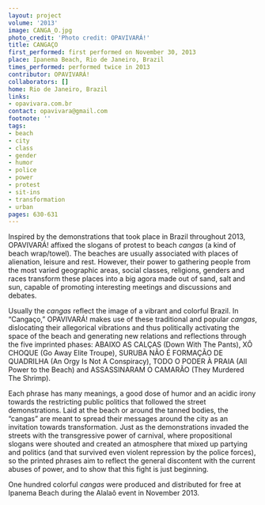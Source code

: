 ```yaml
---
layout: project
volume: '2013'
image: CANGA_O.jpg
photo_credit: 'Photo credit: OPAVIVARÁ!'
title: CANGAÇO
first_performed: first performed on November 30, 2013
place: Ipanema Beach, Rio de Janeiro, Brazil
times_performed: performed twice in 2013
contributor: OPAVIVARÁ!
collaborators: []
home: Rio de Janeiro, Brazil
links:
- opavivara.com.br
contact: opavivara@gmail.com
footnote: ''
tags:
- beach
- city
- class
- gender
- humor
- police
- power
- protest
- sit-ins
- transformation
- urban
pages: 630-631
---
```


Inspired by the demonstrations that took place in Brazil throughout 2013, OPAVIVARÁ! affixed the slogans of protest to beach _cangas_ (a kind of beach wrap/towel). The beaches are usually associated with places of alienation, leisure and rest. However, their power to gathering people from the most varied geographic areas, social classes, religions, genders and races transform these places into a big agora made out of sand, salt and sun, capable of promoting interesting meetings and discussions and debates.

Usually the _cangas_ reflect the image of a vibrant and colorful Brazil. In “Cangaço,” OPAVIVARÁ! makes use of these traditional and popular _cangas_, dislocating their allegorical vibrations and thus politically activating the space of the beach and generating new relations and reflections through the five imprinted phases: ABAIXO AS CALÇAS (Down With The Pants), XÔ CHOQUE (Go Away Elite Troupe), SURUBA NÃO É FORMAÇÃO DE QUADRILHA  (An Orgy Is Not A Conspiracy), TODO O PODER À PRAIA (All Power to the Beach) and ASSASSINARAM O CAMARÃO (They Murdered The Shrimp).

Each phrase has many meanings, a good dose of humor and an acidic irony towards the restricting public politics that followed the street demonstrations. Laid at the beach or around the tanned bodies, the “cangas” are meant to spread their messages around the city as an invitation towards transformation. Just as the demonstrations invaded the streets with the transgressive power of carnival, where propositional slogans were shouted and created an atmosphere that mixed up partying and politics (and that survived even violent repression by the police forces), so the printed phrases aim to reflect the general discontent with the current abuses of power, and to show that this fight is just beginning.

One hundred colorful _cangas_ were produced and distributed for free at Ipanema Beach during the Alalaô event in November 2013.

